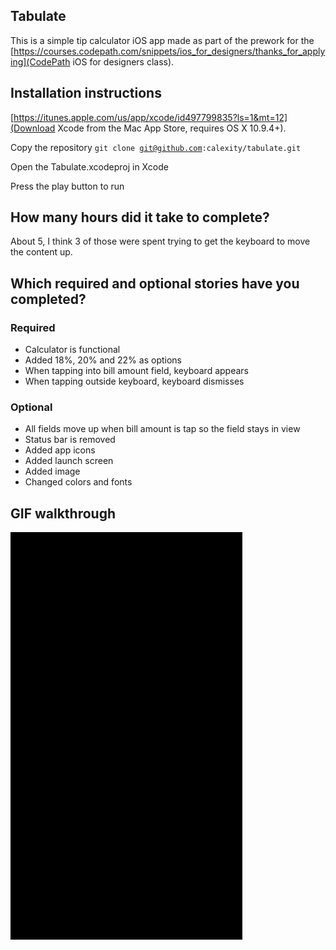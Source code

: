 ## Tabulate

This is a simple tip calculator iOS app made as part of the prework for the [https://courses.codepath.com/snippets/ios_for_designers/thanks_for_applying](CodePath iOS for designers class).

## Installation instructions

[https://itunes.apple.com/us/app/xcode/id497799835?ls=1&mt=12](Download Xcode from the Mac App Store, requires OS X 10.9.4+).

Copy the repository
<code>git clone git@github.com:calexity/tabulate.git
</code>

Open the Tabulate.xcodeproj in Xcode

Press the play button to run


## How many hours did it take to complete?
About 5, I think 3 of those were spent trying to get the keyboard to move the content up.

## Which required and optional stories have you completed?

### Required
- Calculator is functional
- Added 18%, 20% and 22% as options
- When tapping into bill amount field, keyboard appears
- When tapping outside keyboard, keyboard dismisses

### Optional
- All fields move up when bill amount is tap so the field stays in view
- Status bar is removed
- Added app icons
- Added launch screen
- Added image
- Changed colors and fonts


## GIF walkthrough
![Tabulate Walkthrough](https://raw.githubusercontent.com/calexity/tabulate/master/TabulateWalkthrough.gif)
